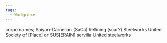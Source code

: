 ```yaml
---
tags:
  - Workpiece
---
```

corpo names;
Saiyan-Carnelian (SaCa) Refining (scar?)
Steelworks United Society of [Place] or SUS[ERAIN]
	servilia United steelworks 